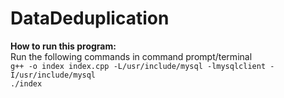 # DataDeduplication
**How to run this program:**<br>
Run the following commands in command prompt/terminal<br>
```g++ -o index index.cpp -L/usr/include/mysql -lmysqlclient -I/usr/include/mysql```
<br>```./index```
